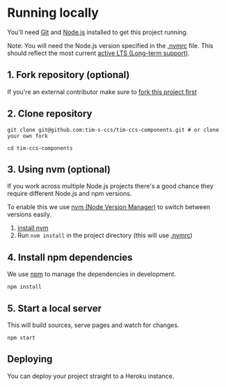 # Running locally

You'll need [Git](https://help.github.com/articles/set-up-git/) and [Node.js](https://nodejs.org/en/) installed to get this project running.

Note: You will need the Node.js version specified in the [.nvmrc](/../../.nvmrc) file.
This should reflect the most current [active LTS (Long-term support)](https://github.com/nodejs/Release#release-schedule).

## 1. Fork repository (optional)
If you're an external contributor make sure to [fork this project first](https://help.github.com/articles/fork-a-repo/)

## 2. Clone repository
```
git clone git@github.com:tim-s-ccs/tim-ccs-components.git # or clone your own fork

cd tim-ccs-components
```

## 3. Using nvm (optional)
If you work across multiple Node.js projects there's a good chance they require different Node.js and npm versions.

To enable this we use [nvm (Node Version Manager)](https://github.com/creationix/nvm) to switch between versions easily.

1. [install nvm](https://github.com/creationix/nvm#installation)
2. Run `nvm install` in the project directory (this will use [.nvmrc](/../../.nvmrc))

## 4. Install npm dependencies
We use [npm](https://docs.npmjs.com/getting-started/what-is-npm) to manage the dependencies in development.
```
npm install
```

## 5. Start a local server
This will build sources, serve pages and watch for changes.
```
npm start
```

## Deploying

You can deploy your project straight to a Heroku instance.

<!-- TODO: Create Heroku instance -->
<!-- An existing Heroku instance can be found at: [http://govuk-frontend-review.herokuapp.com/](http://govuk-frontend-review.herokuapp.com/) -->
